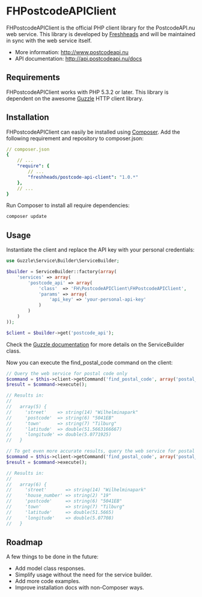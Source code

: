 FHPostcodeAPIClient
===================

FHPostcodeAPIClient is the official PHP client library for the PostcodeAPI.nu web service.
This library is developed by [Freshheads](http://www.freshheads.com) and will be maintained in sync with the web service itself.

* More information:  http://www.postcodeapi.nu
* API documentation: http://api.postcodeapi.nu/docs

Requirements
------------

FHPostcodeAPIClient works with PHP 5.3.2 or later.
This library is dependent on the awesome [Guzzle](http://guzzlephp.org/) HTTP client library.

Installation
------------

FHPostcodeAPIClient can easily be installed using [Composer](http://getcomposer.org/). Add the following requirement and repository to composer.json:

```yaml
// composer.json
{
    // ...
    "require": {
        // ...
        "freshheads/postcode-api-client": "1.0.*"
    },
    // ...
}
```

Run Composer to install all require dependencies:

```bash
composer update
```

Usage
-----

Instantiate the client and replace the API key with your personal credentials:

```php
use Guzzle\Service\Builder\ServiceBuilder;

$builder = ServiceBuilder::factory(array(
    'services' => array(
        'postcode_api' => array(
            'class'  => 'FH\PostcodeAPIClient\FHPostcodeAPIClient',
            'params' => array(
                'api_key' => 'your-personal-api-key'
            )
        )
    )
));

$client = $builder->get('postcode_api');
```

Check the [Guzzle documentation](http://guzzlephp.org/docs.html) for more details on the ServiceBuilder class.

Now you can execute the find_postal_code command on the client:

```php
// Query the web service for postal code only
$command = $this->client->getCommand('find_postal_code', array('postal_code' => '5041EB'));
$result = $command->execute();

// Results in:
//
//   array(5) {
//     'street'    => string(14) "Wilhelminapark"
//     'postcode'  => string(6) "5041EB"
//     'town'      => string(7) "Tilburg"
//     'latitude'  => double(51.5663166667)
//     'longitude' => double(5.0771925)
//   }

// To get even more accurate results, query the web service for postal code and house number
$command = $this->client->getCommand('find_postal_code', array('postal_code' => '5041EB', 'house_number' => '19'));
$result = $command->execute();

// Results in:
//
//   array(6) {
//     'street'       => string(14) "Wilhelminapark"
//     'house_number' => string(2) "19"
//     'postcode'     => string(6) "5041EB"
//     'town'         => string(7) "Tilburg"
//     'latitude'     => double(51.5665)
//     'longitude'    => double(5.07708)
//   }
```

Roadmap
-------

A few things to be done in the future:

* Add model class responses.
* Simplify usage without the need for the service builder.
* Add more code examples.
* Improve installation docs with non-Composer ways.
